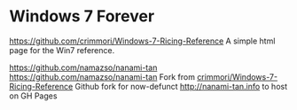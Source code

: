 # Windows 7 Forever

https://github.com/crimmori/Windows-7-Ricing-Reference A simple html page for the Win7 reference. 

https://github.com/namazso/nanami-tan https://github.com/namazso/nanami-tan Fork from [crimmori/Windows-7-Ricing-Reference](https://github.com/crimmori/Windows-7-Ricing-Reference) Github fork for now-defunct http://nanami-tan.info to host on GH Pages
